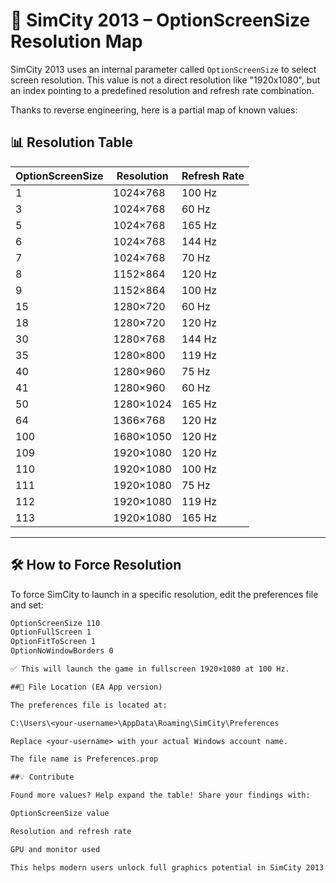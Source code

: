 # 🧠 SimCity 2013 – OptionScreenSize Resolution Map

SimCity 2013 uses an internal parameter called `OptionScreenSize` to select screen resolution. This value is not a direct resolution like "1920x1080", but an index pointing to a predefined resolution and refresh rate combination.

Thanks to reverse engineering, here is a partial map of known values:

## 📊 Resolution Table

| OptionScreenSize | Resolution     | Refresh Rate |
|------------------|----------------|--------------|
| 1                | 1024×768       | 100 Hz       |
| 3                | 1024×768       | 60 Hz        |
| 5                | 1024×768       | 165 Hz       |
| 6                | 1024×768       | 144 Hz       |
| 7                | 1024×768       | 70 Hz        |
| 8                | 1152×864       | 120 Hz       |
| 9                | 1152×864       | 100 Hz       |
| 15               | 1280×720       | 60 Hz        |
| 18               | 1280×720       | 120 Hz       |
| 30               | 1280×768       | 144 Hz       |
| 35               | 1280×800       | 119 Hz       |
| 40               | 1280×960       | 75 Hz        |
| 41               | 1280×960       | 60 Hz        |
| 50               | 1280×1024      | 165 Hz       |
| 64               | 1366×768       | 120 Hz       |
| 100              | 1680×1050      | 120 Hz       |
| 109              | 1920×1080      | 120 Hz       |
| 110              | 1920×1080      | 100 Hz       |
| 111              | 1920×1080      | 75 Hz        |
| 112              | 1920×1080      | 119 Hz       |
| 113              | 1920×1080      | 165 Hz       |

---

## 🛠️ How to Force Resolution

To force SimCity to launch in a specific resolution, edit the preferences file and set:

```txt
OptionScreenSize 110
OptionFullScreen 1
OptionFitToScreen 1
OptionNoWindowBorders 0

✅ This will launch the game in fullscreen 1920×1080 at 100 Hz.

##📁 File Location (EA App version)

The preferences file is located at:

C:\Users\<your-username>\AppData\Roaming\SimCity\Preferences

Replace <your-username> with your actual Windows account name.

The file name is Preferences.prop

##💡 Contribute

Found more values? Help expand the table! Share your findings with:

OptionScreenSize value

Resolution and refresh rate

GPU and monitor used

This helps modern users unlock full graphics potential in SimCity 2013.


